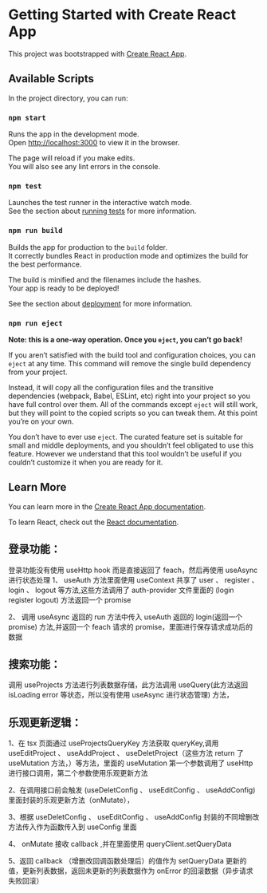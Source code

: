 # Getting Started with Create React App

This project was bootstrapped with [Create React App](https://github.com/facebook/create-react-app).

## Available Scripts

In the project directory, you can run:

### `npm start`

Runs the app in the development mode.\
Open [http://localhost:3000](http://localhost:3000) to view it in the browser.

The page will reload if you make edits.\
You will also see any lint errors in the console.

### `npm test`

Launches the test runner in the interactive watch mode.\
See the section about [running tests](https://facebook.github.io/create-react-app/docs/running-tests) for more information.

### `npm run build`

Builds the app for production to the `build` folder.\
It correctly bundles React in production mode and optimizes the build for the best performance.

The build is minified and the filenames include the hashes.\
Your app is ready to be deployed!

See the section about [deployment](https://facebook.github.io/create-react-app/docs/deployment) for more information.

### `npm run eject`

**Note: this is a one-way operation. Once you `eject`, you can’t go back!**

If you aren’t satisfied with the build tool and configuration choices, you can `eject` at any time. This command will remove the single build dependency from your project.

Instead, it will copy all the configuration files and the transitive dependencies (webpack, Babel, ESLint, etc) right into your project so you have full control over them. All of the commands except `eject` will still work, but they will point to the copied scripts so you can tweak them. At this point you’re on your own.

You don’t have to ever use `eject`. The curated feature set is suitable for small and middle deployments, and you shouldn’t feel obligated to use this feature. However we understand that this tool wouldn’t be useful if you couldn’t customize it when you are ready for it.

## Learn More

You can learn more in the [Create React App documentation](https://facebook.github.io/create-react-app/docs/getting-started).

To learn React, check out the [React documentation](https://reactjs.org/).

## 登录功能：

登录功能没有使用 useHttp hook 而是直接返回了 feach，然后再使用 useAsync 进行状态处理
1、 useAuth 方法里面使用 useContext 共享了 user 、 register 、 login 、 logout 等方法,这些方法调用了 auth-provider 文件里面的 (login register logout) 方法返回一个 promise

2、 调用 useAsync 返回的 run 方法中传入 useAuth 返回的 login(返回一个 promise) 方法,并返回一个 feach 请求的 promise，里面进行保存请求成功后的数据

## 搜索功能：

调用 useProjects 方法进行列表数据存储，此方法调用 useQuery(此方法返回 isLoading error 等状态，所以没有使用 useAsync 进行状态管理) 方法，

## 乐观更新逻辑：

1、在 tsx 页面通过 useProjectsQueryKey 方法获取 queryKey,调用 useEditProject 、 useAddProject 、 useDeletProject（这些方法 return 了 useMutation 方法，）等方法，里面的 useMutation 第一个参数调用了 useHttp 进行接口调用，第二个参数使用乐观更新方法

2、在调用接口前会触发 (useDeletConfig 、 useEditConfig 、 useAddConfig) 里面封装的乐观更新方法（onMutate），

3、根据 useDeletConfig 、 useEditConfig 、 useAddConfig 封装的不同增删改方法传入作为函数传入到 useConfig 里面

4、 onMutate 接收 callback ,并在里面使用 queryClient.setQueryData

5、返回 callback （增删改回调函数处理后）的值作为 setQueryData 更新的值，更新列表数据，返回未更新的列表数据作为 onError 的回滚数据（异步请求失败回滚）
